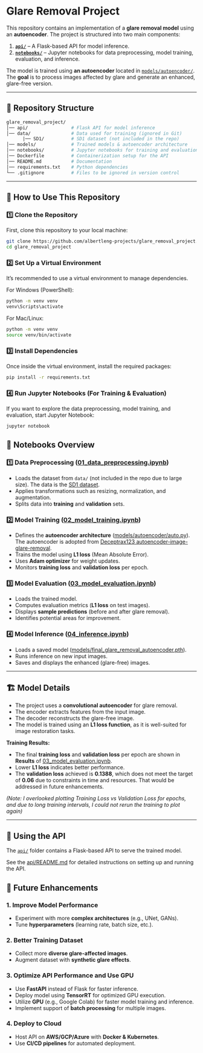 # Glare Removal Project

This repository contains an implementation of a **glare removal model** using an **autoencoder**. The project is
structured into two main components:

1. [**`api/`**](./api/) – A Flask-based API for model inference.
2. [**`notebooks/`**](./notebooks/) – Jupyter notebooks for data preprocessing, model training, evaluation, and
   inference.

The model is trained using **an autoencoder** located in [`models/autoencoder/`](./models/autoencoder). The **goal** is
to process images
affected by glare and generate an enhanced, glare-free version.

---

## 📂 Repository Structure

```graphql
glare_removal_project/
│── api/                # Flask API for model inference
│── data/               # Data used for training (ignored in Git)
      |── SD1/          # SD1 dataset (not included in the repo)
│── models/             # Trained models & autoencoder architecture
│── notebooks/          # Jupyter notebooks for training and evaluation
│── Dockerfile          # Containerization setup for the API
│── README.md           # Documentation
│── requirements.txt    # Python dependencies
└── .gitignore          # Files to be ignored in version control
```

---

## 🚀 How to Use This Repository

### 1️⃣ Clone the Repository

First, clone this repository to your local machine:

```bash
git clone https://github.com/albertleng-projects/glare_removal_project.git
cd glare_removal_project
```

### 2️⃣ Set Up a Virtual Environment

It’s recommended to use a virtual environment to manage dependencies.

For Windows (PowerShell):

```bash
python -m venv venv
venv\Scripts\activate
```

For Mac/Linux:

```bash 
python -m venv venv
source venv/bin/activate
```

### 3️⃣ Install Dependencies

Once inside the virtual environment, install the required packages:

```bash
pip install -r requirements.txt
```

### 4️⃣ Run Jupyter Notebooks (For Training & Evaluation)

If you want to explore the data preprocessing, model training, and evaluation, start Jupyter Notebook:

```bash
jupyter notebook
```

## 📝 Notebooks Overview

### 1️⃣ **Data Preprocessing ([01_data_preprocessing.ipynb](notebooks/01_data_preprocessing.ipynb))**

- Loads the dataset from `data/` (not included in the repo due to large size). The data is the
  [SD1 dataset](https://drive.google.com/file/d/1r4OyMN-4aBEXP-usvrvOvNCEJhoQIRnL/view?usp=share_link).
- Applies transformations such as resizing, normalization, and augmentation.
- Splits data into **training** and **validation** sets.

### 2️⃣ **Model Training ([02_model_training.ipynb](notebooks/02_model_training.ipynb))**

- Defines the **autoencoder architecture** ([models/autoencoder/auto.py](models/autoencoder/auto.py)). The autoencoder
  is adopted from [Deceptrax123
  autoencoder-image-glare-removal](https://github.com/Deceptrax123/autoencoder-image-glare-removal/tree/main/models/autoencoder).
- Trains the model using **L1 loss** (Mean Absolute Error).
- Uses **Adam optimizer** for weight updates.
- Monitors **training loss** and **validation loss** per epoch.

### 3️⃣ **Model Evaluation ([03_model_evaluation.ipynb](notebooks/03_model_evaluation.ipynb))**

- Loads the trained model.
- Computes evaluation metrics (**L1 loss** on test images).
- Displays **sample predictions** (before and after glare removal).
- Identifies potential areas for improvement.

### 4️⃣ **Model Inference ([04_inference.ipynb](notebooks/04_inference.ipynb))**

- Loads a saved model ([models/final_glare_removal_autoencoder.pth](models/final_glare_removal_autoencoder.pth)).
- Runs inference on new input images.
- Saves and displays the enhanced (glare-free) images.

---

## 🏗️ Model Details

- The project uses a **convolutional autoencoder** for glare removal.
- The encoder extracts features from the input image.
- The decoder reconstructs the glare-free image.
- The model is trained using an **L1 loss function**, as it is well-suited for image restoration tasks.

**Training Results:**

- The final **training loss** and **validation loss** per epoch are shown in **Results**
  of [03_model_evaluation.ipynb](notebooks/03_model_evaluation.ipynb).
- Lower **L1 loss** indicates better performance.
- The **validation loss** achieved is **0.1388**, which does not meet the target of **0.06** due to constraints in time
  and resources. That would be addressed in future enhancements.

*(Note: I overlooked plotting Training Loss vs Validation Loss for epochs, and due to long training
intervals, I could not rerun the training to plot again)*

---

## 🚀 Using the API

The [`api/`](./api) folder contains a Flask-based API to serve the trained model.

See the [api/README.md](./api/README.md) for detailed instructions on setting up and running the API.

## 🔮 Future Enhancements

### 1. Improve Model Performance

- Experiment with more **complex architectures** (e.g., UNet, GANs).
- Tune **hyperparameters** (learning rate, batch size, etc.).

### 2. Better Training Dataset

- Collect more **diverse glare-affected images**.
- Augment dataset with **synthetic glare effects**.

### 3. Optimize API Performance and Use GPU

- Use **FastAPI** instead of Flask for faster inference.
- Deploy model using **TensorRT** for optimized GPU execution.
- Utilize **GPU** (e.g., Google Colab) for faster model training and inference.
- Implement support of **batch processing** for multiple images.

### 4. Deploy to Cloud

- Host API on **AWS/GCP/Azure** with **Docker & Kubernetes**.
- Use **CI/CD pipelines** for automated deployment.

